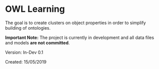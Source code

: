 # OWL Learning
The goal is to create clusters on object properties in order to simplify building of ontologies.

<b>Important Note:</b> The project is currently in development and all data files and models <b>are not committed</b>.

Version: In-Dev 0.1

Created: 15/05/2019

